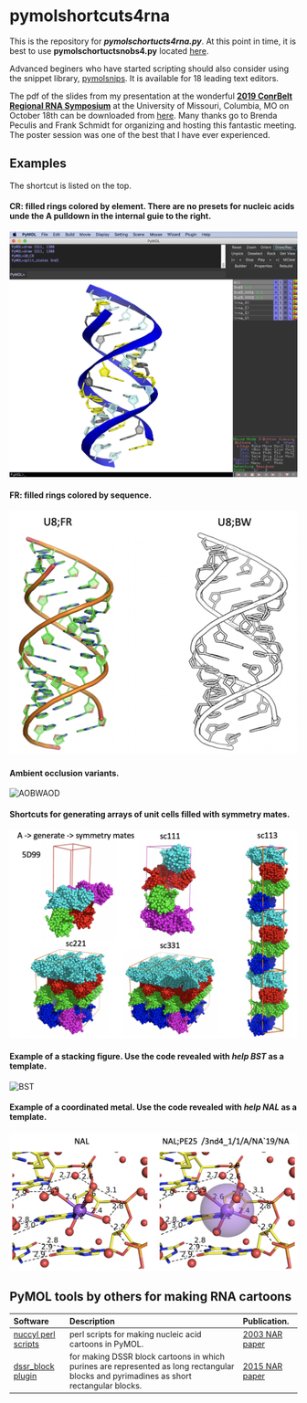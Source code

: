 # pymolshortcuts4rna

This is the repository for ***pymolschortucts4rna.py***.
At this point in time, it is best to use  **pymolschortuctsnobs4.py** located [here](https://github.com/MooersLab/pymolshortcuts "pymolshortcuts").

Advanced beginers who have started scripting should also consider using the snippet library, [pymolsnips](https://github.com/MooersLab/pymolsnips "pymolsnips"). 
It is available for 18 leading text editors.

The pdf of the slides from my presentation at the wonderful [**2019 ConrBelt Regional RNA Symposium**](https://rna-cornbelt-regional-meeting.webnode.com) at the University of Missouri, Columbia, MO on October 18th can be downloaded from [here](). Many thanks go to Brenda Peculis and Frank Schmidt for organizing and hosting this fantastic meeting. The  poster session was one of the best that I have ever experienced.

## Examples


The shortcut is listed on the top.

#### CR: filled rings colored by element. There are no presets for nucleic acids unde the **A** pulldown in the internal guie to the right.

![U8CR](https://github.com/MooersLab/pymolshortcuts4RNA/blob/master/images/guiU8CR.png?raw=true "CR")


#### FR: filled rings colored by sequence.

![U8FRBW](https://github.com/MooersLab/pymolshortcuts4RNA/blob/master/images/U8FRBW.png?raw=true "FR BW")


#### Ambient occlusion variants. 

![AOBWAOD](https://github.com/MooersLab/pymolshortcuts4RNA/blob/master/images/AOBWAOD.png?raw=true "AO BW AOD")


#### Shortcuts for generating arrays of unit cells filled with symmetry mates.

![xtalPacking](https://github.com/MooersLab/pymolshortcuts4RNA/blob/master/images/xtalPacking.png?raw=true "xtalPacking")


#### Example of a stacking figure. Use the code revealed with *help BST* as a template.

![BST](https://github.com/MooersLab/pymolshortcuts4RNA/blob/master/images/BST.png?raw=true "BST")


#### Example of a coordinated metal. Use the code revealed with *help NAL* as a template.

![NaNape25](https://github.com/MooersLab/pymolshortcuts4RNA/blob/master/images/NaNape25.png?raw=true "NaNape25")


## PyMOL tools by others for making RNA cartoons

|Software |Description                                                               | Publication.     |
|:--------|:---------------------------------------------------------------|:----------------------|
| [nuccyl perl scripts](http://www.biosci.ki.se/groups/ljo/software/nuccyl.html) | perl scripts for making nucleic acid cartoons in PyMOL. | [2003 NAR paper](https://www.ncbi.nlm.nih.gov/pubmed/12824344?dopt=Abstract) |
| [dssr_block plugin](https://pymolwiki.org/index.php/Dssr_block) |  for making DSSR block cartoons in which purines are represented as long rectangular blocks and pyrimadines as short rectangular blocks. | [2015 NAR paper](https://www.ncbi.nlm.nih.gov/pmc/articles/PMC4666379/) | 

